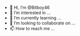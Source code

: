 - 👋 Hi, I’m @Bitboy46
- 👀 I’m interested in ...
- 🌱 I’m currently learning ...
- 💞️ I’m looking to collaborate on ...
- 📫 How to reach me ...

<!---
Bitboy46/Bitboy46 is a ✨ special ✨ repository because its `README.md` (this file) appears on your GitHub profile.
You can click the Preview link to take a look at your changes.
---ɪ •ᴡɪʟʟ •ɪɴᴛʀᴏᴅᴜᴄᴇ •ʏᴏᴜ •on• how •to •make• profit•through•ɪɴᴠᴇꜱᴛᴍᴇɴᴛ •ᴡʜᴀᴛꜱᴀᴘᴘ ••+1•4•7•5•4•4•1•8••5••4••1
